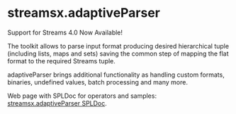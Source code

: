 streamsx.adaptiveParser
=======================
Support for Streams 4.0 Now Available!

The toolkit allows to parse input format producing desired hierarchical tuple (including lists, maps and sets) saving the common step of mapping the flat format to the required Streams tuple.

adaptiveParser brings additional functionality as handling custom formats, binaries, undefined values, batch processing and many more.

Web page with SPLDoc for operators and samples: [streamsx.adaptiveParser SPLDoc](http://ibmstreams.github.io/streamsx.adaptiveParser).
